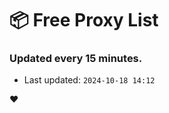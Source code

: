 # :package: Free Proxy List
### Updated every 15 minutes.

- Last updated: `2024-10-18 14:12`

:heart:
